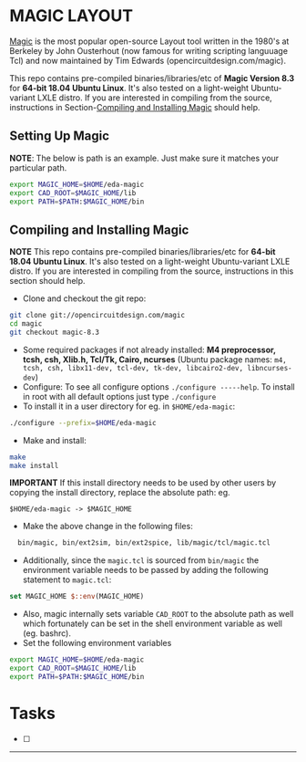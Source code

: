 # MAGIC LAYOUT

[Magic] is the most popular open-source Layout tool written in the 1980's at Berkeley by John Ousterhout (now famous for writing scripting languuage Tcl) and now maintained by Tim Edwards (opencircuitdesign.com/magic).

This repo contains pre-compiled binaries/libraries/etc of **Magic Version 8.3** for **64-bit 18.04 Ubuntu Linux**. It's also tested on a light-weight Ubuntu-variant LXLE distro. If you are interested in compiling from the source, instructions in Section-[Compiling and Installing Magic](#compiling-and-installing-magic) should help.

## Setting Up Magic
**NOTE**: The below is path is an example. Just make sure it matches your particular path.
```bash
export MAGIC_HOME=$HOME/eda-magic
export CAD_ROOT=$MAGIC_HOME/lib
export PATH=$PATH:$MAGIC_HOME/bin
```

## Compiling and Installing Magic
**NOTE** This repo contains pre-compiled binaries/libraries/etc for **64-bit 18.04 Ubuntu Linux**. It's also tested on a light-weight Ubuntu-variant LXLE distro. If you are interested in compiling from the source, instructions in this section should help.
- Clone and checkout the git repo:
```bash
git clone git://opencircuitdesign.com/magic
cd magic
git checkout magic-8.3
```
- Some required packages if not already installed: **M4 preprocessor, tcsh, csh, Xlib.h, Tcl/Tk, Cairo, ncurses** (Ubuntu package names: ```m4, tcsh, csh, libx11-dev, tcl-dev, tk-dev, libcairo2-dev, libncurses-dev```)
- Configure: To see all configure options ```./configure -----help```. To install in root with all default options just type ```./configure```
- To install it in a user directory for eg. in ```$HOME/eda-magic```: 
```bash 
./configure --prefix=$HOME/eda-magic
```
- Make and install:
```bash
make
make install
```
**IMPORTANT** If this install directory needs to be used by other users by copying the install directory, replace the absolute path: eg. 
```
$HOME/eda-magic -> $MAGIC_HOME
```
- Make the above change in the following files:
```bash
  bin/magic, bin/ext2sim, bin/ext2spice, lib/magic/tcl/magic.tcl
```
- Additionally, since the ```magic.tcl``` is sourced from ```bin/magic``` the environment variable needs to be passed by adding the following statement to ```magic.tcl```:
```tcl
set MAGIC_HOME $::env(MAGIC_HOME)
```
- Also, magic internally sets variable ```CAD_ROOT``` to the absolute path as well which fortunately can be set in the shell environment variable as well (eg. bashrc).
- Set the following environment variables
```bash
export MAGIC_HOME=$HOME/eda-magic
export CAD_ROOT=$MAGIC_HOME/lib
export PATH=$PATH:$MAGIC_HOME/bin
```

# Tasks
- [ ] 

* * *

[OpenRAM]:              https://openram.soe.ucsc.edu/
[OpenRAMgit]:           https://github.com/VLSIDA/OpenRAM 
[OpenRAMpaper]:         https://ieeexplore.ieee.org/document/7827670/
[SCMOS]:                https://www.mosis.com/files/scmos/scmos.pdf
[NGSpice]:              http://ngspice.sourceforge.net
[NGSpiceMan]:           http://ngspice.sourceforge.net/docs/ngspice-html-manual/manual.xhtml
[Magic]:                http://opencircuitdesign.com/magic/
[Netgen]:               http://opencircuitdesign.com/netgen/


